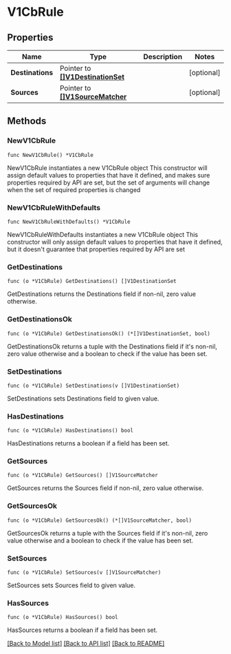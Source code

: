 # V1CbRule

## Properties

Name | Type | Description | Notes
------------ | ------------- | ------------- | -------------
**Destinations** | Pointer to [**[]V1DestinationSet**](V1DestinationSet.md) |  | [optional] 
**Sources** | Pointer to [**[]V1SourceMatcher**](V1SourceMatcher.md) |  | [optional] 

## Methods

### NewV1CbRule

`func NewV1CbRule() *V1CbRule`

NewV1CbRule instantiates a new V1CbRule object
This constructor will assign default values to properties that have it defined,
and makes sure properties required by API are set, but the set of arguments
will change when the set of required properties is changed

### NewV1CbRuleWithDefaults

`func NewV1CbRuleWithDefaults() *V1CbRule`

NewV1CbRuleWithDefaults instantiates a new V1CbRule object
This constructor will only assign default values to properties that have it defined,
but it doesn't guarantee that properties required by API are set

### GetDestinations

`func (o *V1CbRule) GetDestinations() []V1DestinationSet`

GetDestinations returns the Destinations field if non-nil, zero value otherwise.

### GetDestinationsOk

`func (o *V1CbRule) GetDestinationsOk() (*[]V1DestinationSet, bool)`

GetDestinationsOk returns a tuple with the Destinations field if it's non-nil, zero value otherwise
and a boolean to check if the value has been set.

### SetDestinations

`func (o *V1CbRule) SetDestinations(v []V1DestinationSet)`

SetDestinations sets Destinations field to given value.

### HasDestinations

`func (o *V1CbRule) HasDestinations() bool`

HasDestinations returns a boolean if a field has been set.

### GetSources

`func (o *V1CbRule) GetSources() []V1SourceMatcher`

GetSources returns the Sources field if non-nil, zero value otherwise.

### GetSourcesOk

`func (o *V1CbRule) GetSourcesOk() (*[]V1SourceMatcher, bool)`

GetSourcesOk returns a tuple with the Sources field if it's non-nil, zero value otherwise
and a boolean to check if the value has been set.

### SetSources

`func (o *V1CbRule) SetSources(v []V1SourceMatcher)`

SetSources sets Sources field to given value.

### HasSources

`func (o *V1CbRule) HasSources() bool`

HasSources returns a boolean if a field has been set.


[[Back to Model list]](../README.md#documentation-for-models) [[Back to API list]](../README.md#documentation-for-api-endpoints) [[Back to README]](../README.md)


